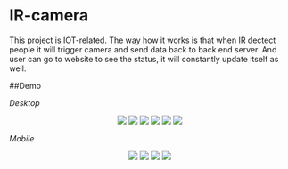 # IR-camera
This project is IOT-related. The way how it works is that when IR dectect people it will trigger camera and send data back to back end server.
And user can go to website to see the status, it will constantly update itself as well.


##Demo

*Desktop*

<p align="center">
  <img src="https://i.imgur.com/fk4J4x3.png">
  <img src="https://i.imgur.com/phjiA2o.png">
  <img src="https://i.imgur.com/N50U57P.png">
  <img src="https://i.imgur.com/2qkMlLg.png">
  <img src="https://i.imgur.com/1aw6KzA.png">
  <img src="https://i.imgur.com/QQgvwbH.png">
</p>

*Mobile*

<p align="center">
  <img src="https://i.imgur.com/VHP1Vq9.png">
  <img src="https://i.imgur.com/LlznuO5.png">
  <img src="https://i.imgur.com/hP2bJCp.png">
  <img src="https://i.imgur.com/7KYVbwF.png">
</p>
